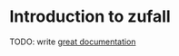 # Introduction to zufall

TODO: write [great documentation](http://jacobian.org/writing/what-to-write/)
